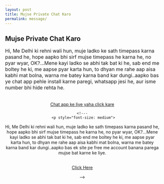 ```yaml
---
layout: post
title: Mujse Private Chat Karo
permalink: message/
---
```

<div class="jumbotron">
  <h2>Mujse Private Chat Karo</h2>

   <!---
 <p style="font-size: medium">
Me Delhi ke rehni wali, super hot ladki hun, muje ladko se timepass karna pasand he, hope aap ko bhi sirf mujse timepass he karna he, isliye jaldi se es site pe free me account bana lo, lekin account ladki ka name ka hona chahiye, warna tum sare future waha ke use nahi kar saktey, isliye juth muth me ladki ka name bana ke free me account bana lo, aur muje waha naughty delhi ke name se search karo, me mil jaoungi. Aage ka sab kus waha hoga..Wo bhi ..♥..private me..♥..<br/><br/>
  <center>
  <p><a class="btn btn-primary btn-lg" href="http://www.enyusu.com/dating/india/" role="button"> Yaha Click kare Account banane ke liye </a></p></p>
  -->
   

   <p style="font-size: medium">
Hi, Me Delhi ki rehni wali hun, muje ladko ke sath timepass karna pasand he, hope aapko bhi sirf mujse timepass he karna he, no pyar wyar, OK?...Mene kayi ladko se abhi tak bat ki he, sab end me boltey he ki, me aapse pyar karta hun, to dhyan me rahe aap aisa kabhi mat bolna, warna me batey karna band kar dungi..aapko bas ye chat app pehle install karne paregi, whatsapp jesi he, aur isme number bhi hide rehta he.<br/><br/>
  <center>
  <p><a class="btn btn-primary btn-lg" href="http://www.enyusu.com/chaatz/" role="button"> Chat app ke liye yaha click kare </a></p></p>

 
    <!---
     <p style="font-size: medium">
Hi, Me Delhi ki rehni wali hun, muje ladko ke sath timepass karna pasand he, hope aapko bhi sirf mujse timepass he karna he, no pyar wyar, OK?...Mene kayi ladko se abhi tak bat ki he, sab end me boltey he ki, me aapse pyar karta hun, to dhyan me rahe aap aisa kabhi mat bolna, warna me batey karna band kar dungi..aapko bas ek site pe free me account banana parega mujse bat karne ke liye.<br/><br/>
  <center>
  <p><a class="btn btn-primary btn-lg" href="http://www.enyusu.com/desi-chat/" role="button">Click Here</a></p></p>
  -->
  
 </center>
</div>
